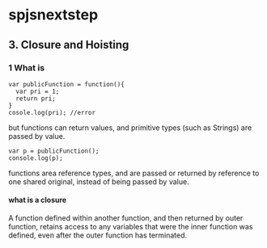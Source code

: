 # spjsnextstep
## 3. Closure and Hoisting
### 1 What is
```
var publicFunction = function(){
  var pri = 1;
  return pri;
}
cosole.log(pri); //error
```
but functions can return values, and primitive types (such as Strings) are passed by value.
```
var p = publicFunction();
console.log(p);
```
functions area reference types, and are passed or returned by reference to one shared original, instead of being passed by value.

#### what is a closure
A function defined within another function, and then returned by outer function, retains access to any variables that were the inner function was defined, even after the outer function has terminated.
